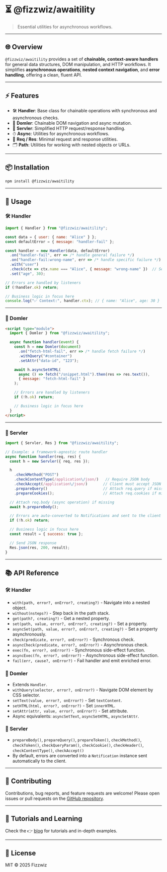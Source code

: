 # ⏳ @fizzwiz/awaitility

> Essential utilities for asynchronous workflows.

---

## 🌐 Overview

`@fizzwiz/awaitility` provides a set of **chainable, context-aware handlers** for general data structures, DOM manipulation, and HTTP workflows.
It simplifies **asynchronous operations**, **nested context navigation**, and **error handling**, offering a clean, fluent API.

---

## ⚡ Features

* 🛠 **Handler**: Base class for chainable operations with synchronous and asynchronous checks.
* 🌳 **Domler**: Chainable DOM navigation and async mutation.
* 📡 **Servler**: Simplified HTTP request/response handling.
* ⏱ **Async**: Utilities for asynchronous workflows.
* 📨 **Req / Res**: Minimal request and response utilities.
* 🗂 **Path**: Utilities for working with nested objects or URLs.

---

## 📦 Installation

```bash
npm install @fizzwiz/awaitility
```

---

## 🚀 Usage

### 🛠 Handler

```js
import { Handler } from "@fizzwiz/awaitility";

const data = { user: { name: "Alice" } };
const defaultError = { message: "handler-fail" };

const handler = new Handler(data, defaultError)
  .on("handler-fail", err => /* handle general failure */)
  .on("handler-fail:wrong-name", err => /* handle specific failure */)
  .with("user")
  .check(ctx => ctx.name === "Alice", { message: "wrong-name" })  // Second argument = error thrown if the predicate fails
  .set("age", 30);

// Errors are handled by listeners
if (!handler.ok) return;

// Business logic in focus here
console.log("✅ Context:", handler.ctx); // { name: "Alice", age: 30 }

```

---

### 🌳 Domler

```html
<script type="module">
  import { Domler } from "@fizzwiz/awaitility";

  async function handler(event) {
    const h = new Domler(document)
      .on("fetch-html-fail", err => /* handle fetch failure */)
      .withQuery("#container")
      .setAttr("data-id", "123");

    await h.asyncSetHTML(
      async () => fetch("/snippet.html").then(res => res.text()),
      { message: "fetch-html-fail" }
    );

    // Errors are handled by listeners
    if (!h.ok) return;

    // Business logic in focus here
  }
</script>

```

---

### 📡 Servler

```js
import { Servler, Res } from "@fizzwiz/awaitility";

// Example: a framework-agnostic route handler
async function handler(req, res) {
  const h = new Servler({ req, res });

  h
    .checkMethod("POST")
    .checkContentType(/application\/json/)   // Require JSON body
    .checkAccept(/application\/json/)       // Client must accept JSON
    .prepareQuery()                         // Attach req.query if missing
    .prepareCookies();                      // Attach req.cookies if missing

  // Attach req.body (async operation) if missing
  await h.prepareBody();   

  // Errors are auto-converted to Notifications and sent to the client
  if (!h.ok) return; 

  // Business logic in focus here
  const result = { success: true };

  // Send JSON response
  Res.json(res, 200, result);
}

```

---

## 📚 API Reference

### 🛠 Handler

* `with(path, error?, onError?, creating?)` - Navigate into a nested object.
* `without(nsteps?)` - Step back in the path stack.
* `get(path?, creating?)` - Get a nested property.
* `set(path, value, error?, onError?, creating?)` - Set a property.
* `asyncSet(path, value, error?, onError?, creating?)` - Set a property asynchronously.
* `check(predicate, error?, onError?)` - Synchronous check.
* `asyncCheck(predicate, error?, onError?)` - Asynchronous check.
* `exec(fn, error?, onError?)` - Synchronous side-effect function.
* `asyncExec(fn, error?, onError?)` - Asynchronous side-effect function.
* `fail(err, cause?, onError?)` - Fail handler and emit enriched error.

### 🌳 Domler

* Extends `Handler`.
* `withQuery(selector, error?, onError?)` - Navigate DOM element by CSS selector.
* `setText(value, error?, onError?)` - Set `textContent`.
* `setHTML(html, error?, onError?)` - Set `innerHTML`.
* `setAttr(attr, value, error?, onError?)` - Set attribute.
* Async equivalents: `asyncSetText`, `asyncSetHTML`, `asyncSetAttr`.

### 📡 Servler

* `prepareBody()`, `prepareQuery()`, `prepareToken()`, `checkMethod()`, `checkToken()`, `checkQueryParam()`, `checkCookie()`, `checkHeader()`, `checkContentType()`, `checkAccept()`
* By default, errors are converted into a `Notification` instance sent automatically to the client.

---

## 🤝 Contributing

Contributions, bug reports, and feature requests are welcome!
Please open issues or pull requests on the [GitHub repository](https://github.com/fizzwiz/awaitility).

---

## 📖 Tutorials and Learning

Check the 👉 [blog](http://awaitility-js.blogspot.com) for tutorials and in-depth examples.

---

## 📝 License

MIT © 2025 Fizzwiz
